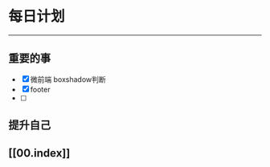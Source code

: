 
# 每日计划
---
## 重要的事

- [x]  微前端 boxshadow判断
- [x]  footer
- [ ]  



## 提升自己

  



## [[00.index]]










